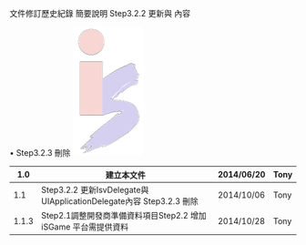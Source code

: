 文件修訂歷史紀錄
簡要說明
 Step3.2.2 更新<IsvDelegate>與 <UIApplicationDelegate>內容

• Step3.2.3 刪除
![](/assets/page3image1456.png)


|1.0|建立本文件|2014/06/20|Tony|
|---|---|---|---|
|1.1| Step3.2.2 更新IsvDelegate與 UIApplicationDelegate內容 Step3.2.3 刪除|2014/10/06|Tony|
|1.1.3|Step2.1調整開發商準備資料項目Step2.2 增加 iSGame 平台需提供資料|2014/10/28|Tony|
